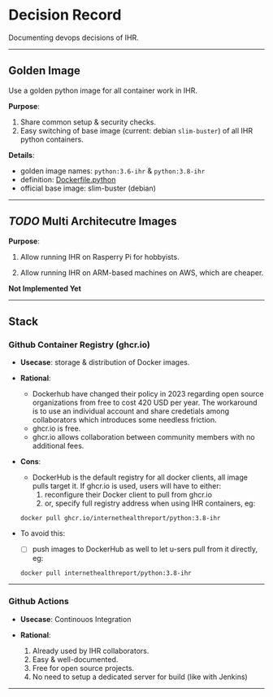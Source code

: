 # Decision Record

Documenting devops decisions of IHR.

---

## Golden Image

Use a golden python image for all container work in IHR.

**Purpose**:

1. Share common setup & security checks.
2. Easy switching of base image (current: debian `slim-buster`) of all IHR python containers.

**Details**:

- golden image names: `python:3.6-ihr` & `python:3.8-ihr`
- definition: [Dockerfile.python](https://github.com/InternetHealthReport/devops/blob/main/Dockerfile.python)
- official base image: slim-buster (debian)

---

## *TODO* Multi Architecutre Images


**Purpose**:

1. Allow running IHR on Rasperry Pi for hobbyists.

2. Allow running IHR on ARM-based machines on AWS, which are cheaper.

**Not Implemented Yet**

---

## Stack

### Github Container Registry (ghcr.io)

- **Usecase**: storage & distribution of Docker images.

- **Rational**:
    - Dockerhub have changed their policy in 2023 regarding open source organizations from free to cost 420 USD per year. The workaround is to use an individual account and share credetials among collaborators which introduces some needless friction.
    - ghcr.io is free.
    - ghcr.io allows collaboration between community members with no additional fees.

- **Cons**:
    
    - DockerHub is the default registry for all docker clients, all image pulls target it. If ghcr.io is used, users will have to either:
        1. reconfigure their Docker client to pull from ghcr.io
        2. or, specify full registry address when using IHR containers, eg: 
    
    ```
    docker pull ghcr.io/internethealthreport/python:3.8-ihr
    ```

- To avoid this:

    - [ ] push images to DockerHub as well to let u-sers pull from it directly, eg: 

    ```
    docker pull internethealthreport/python:3.8-ihr
    ```

---

### Github Actions

- **Usecase**: Continouos Integration
- **Rational**:

    1. Already used by IHR collaborators.
    2. Easy & well-documented.
    3. Free for open source projects.
    4. No need to setup a dedicated server for build (like with Jenkins)

---